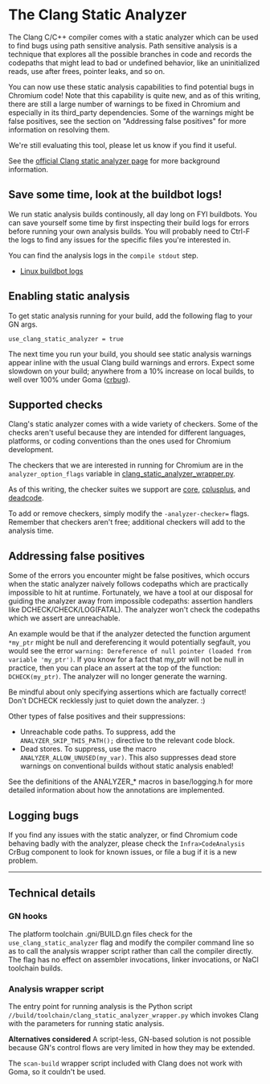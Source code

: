 # The Clang Static Analyzer

The Clang C/C++ compiler comes with a static analyzer which can be used to find
bugs using path sensitive analysis. Path sensitive analysis is
a technique that explores all the possible branches in code and
records the codepaths that might lead to bad or undefined behavior,
like an uninitialized reads, use after frees, pointer leaks, and so on.

You can now use these static analysis capabilities to find potential bugs in
Chromium code! Note that this capability is quite new, and as of this writing,
there are still a large number of warnings to be fixed in Chromium and especially
in its third_party dependencies. Some of the warnings might be false positives,
see the section on "Addressing false positives" for more information on
resolving them.

We're still evaluating this tool, please let us know if you find it useful.

See the [official Clang static analyzer page](http://clang-analyzer.llvm.org/)
for more background information.

## Save some time, look at the buildbot logs!

We run static analysis builds continously, all day long on FYI buildbots.
You can save yourself some time by first inspecting their build logs for errors
before running your own analysis builds. You will probably need to Ctrl-F the
logs to find any issues for the specific files you're interested in.

You can find the analysis logs in the `compile stdout` step.
* [Linux buildbot logs](https://ci.chromium.org/buildbot/chromium.fyi/Linux%20Clang%20Analyzer/)

## Enabling static analysis
To get static analysis running for your build, add the following flag to your GN
args.

```
use_clang_static_analyzer = true
```

The next time you run your build, you should see static analysis warnings appear
inline with the usual Clang build warnings and errors. Expect some slowdown on
your build; anywhere from a 10% increase on local builds, to well over 100% under Goma
([crbug](https://crbug.com/733363)).

## Supported checks
Clang's static analyzer comes with a wide variety of checkers. Some of the checks
aren't useful because they are intended for different languages, platforms, or
coding conventions than the ones used for Chromium development.

The checkers that we are interested in running for Chromium are in the
`analyzer_option_flags` variable in
[clang_static_analyzer_wrapper.py](../build/toolchain/clang_static_analyzer_wrapper.py).

As of this writing, the checker suites we support are
[core](https://clang-analyzer.llvm.org/available_checks.html#core_checkers),
[cplusplus](https://clang-analyzer.llvm.org/available_checks.html#cplusplus_checkers), and
[deadcode](https://clang-analyzer.llvm.org/available_checks.html#deadcode_checkers).

To add or remove checkers, simply modify the `-analyzer-checker=` flags.
Remember that checkers aren't free; additional checkers will add to the
analysis time.

## Addressing false positives

Some of the errors you encounter might be false positives, which occurs when the
static analyzer naively follows codepaths which are practically impossible to hit
at runtime. Fortunately, we have a tool at our disposal for guiding the analyzer
away from impossible codepaths: assertion handlers like DCHECK/CHECK/LOG(FATAL).
The analyzer won't check the codepaths which we assert are unreachable.

An example would be that if the analyzer detected the function argument `*my_ptr`
might be null and dereferencing it would potentially segfault, you would see the
error `warning: Dereference of null pointer (loaded from variable 'my_ptr')`.
If you know for a fact that my_ptr will not be null in practice, then you can
place an assert at the top of the function: `DCHECK(my_ptr)`. The analyzer will
no longer generate the warning.

Be mindful about only specifying assertions which are factually correct! Don't
DCHECK recklessly just to quiet down the analyzer. :)

Other types of false positives and their suppressions:
* Unreachable code paths. To suppress, add the `ANALYZER_SKIP_THIS_PATH();`
  directive to the relevant code block.
* Dead stores. To suppress, use the macro
  `ANALYZER_ALLOW_UNUSED(my_var)`. This also suppresses dead store warnings
  on conventional builds without static analysis enabled!

See the definitions of the ANALYZER_* macros in base/logging.h for more
detailed information about how the annotations are implemented.

## Logging bugs

If you find any issues with the static analyzer, or find Chromium code behaving
badly with the analyzer, please check the `Infra>CodeAnalysis` CrBug component
to look for known issues, or file a bug if it is a new problem.

***

## Technical details
### GN hooks
The platform toolchain .gni/BUILD.gn files check for the
`use_clang_static_analyzer` flag and modify the compiler command line so as to
call the analysis wrapper script rather than call the compiler directly.
The flag has no effect on assembler invocations, linker invocations, or
NaCl toolchain builds.

### Analysis wrapper script
The entry point for running analysis is the Python script
`//build/toolchain/clang_static_analyzer_wrapper.py` which invokes Clang
with the parameters for running static analysis.

**Alternatives considered**
A script-less, GN-based solution is not possible because GN's control flows
are very limited in how they may be extended.

The `scan-build` wrapper script included with Clang does not
work with Goma, so it couldn't be used.

